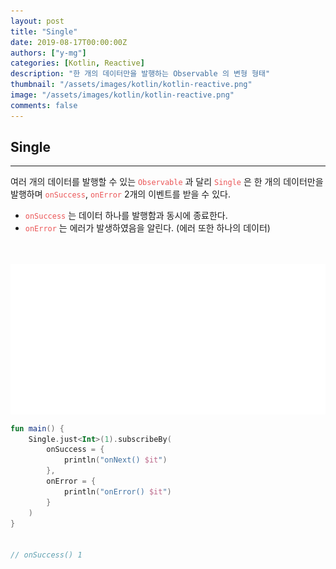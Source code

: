 ```yaml
---
layout: post
title: "Single"
date: 2019-08-17T00:00:00Z
authors: ["y-mg"]
categories: [Kotlin, Reactive]
description: "한 개의 데이터만을 발행하는 Observable 의 변형 형태"
thumbnail: "/assets/images/kotlin/kotlin-reactive.png"
image: "/assets/images/kotlin/kotlin-reactive.png"
comments: false
---
```


## Single
***
여러 개의 데이터를 발행할 수 있는 <code style="color: #eb5657;">Observable</code> 과 달리 <code style="color: #eb5657;">Single</code> 은 한 개의 데이터만을 발행하며 <code style="color: #eb5657;">onSuccess</code>, <code style="color: #eb5657;">onError</code> 2개의 이벤트를 받을 수 있다.
- <code style="color: #eb5657;">onSuccess</code> 는 데이터 하나를 발행함과 동시에 종료한다.
- <code style="color: #eb5657;">onError</code> 는 에러가 발생하였음을 알린다. (에러 또한 하나의 데이터)
<br/>
<br/>

<div style="
background-color: #ffffff;
background-image: url(/assets/images/kotlin/reactive/single.png);
background-size: contain;
background-repeat: no-repeat;
background-position: center center;
">
<img src="/assets/images/kotlin/reactive/single.png" style="visibility: hidden;" />
</div>

```kotlin
fun main() {
    Single.just<Int>(1).subscribeBy(
        onSuccess = {
            println("onNext() $it")
        },
        onError = {
            println("onError() $it")
        }
    )
}
    

// onSuccess() 1
```